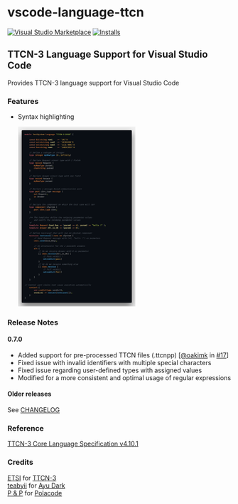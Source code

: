 # vscode-language-ttcn

[![Visual Studio Marketplace](https://vsmarketplacebadge.apphb.com/version/ealap.language-ttcn.svg)](https://marketplace.visualstudio.com/items?itemName=ealap.language-ttcn)
[![Installs](https://vsmarketplacebadge.apphb.com/installs/ealap.language-ttcn.svg)](https://marketplace.visualstudio.com/items?itemName=ealap.language-ttcnx)

## TTCN-3 Language Support for Visual Studio Code

Provides TTCN-3 language support for Visual Studio Code

### Features
- Syntax highlighting<br /><p><img src="./images/vscode-ss-ttcn3.png" alt="Figure 001. TTCN-3 Sample Code" style="max-width: 55%; height: auto; overflow: hidden;"/></p>

### Release Notes
#### 0.7.0
- Added support for pre-processed TTCN files (.ttcnpp) \[[@oakimk](https://github.com/oakimk) in [#17](https://github.com/ealap/vscode-language-ttcn/pull/17)\]
- Fixed issue with invalid identifiers with multiple special characters
- Fixed issue regarding user-defined types with assigned values
- Modified for a more consistent and optimal usage of regular expressions

#### Older releases
See [CHANGELOG](https://raw.githubusercontent.com/ealap/vscode-language-ttcn/master/CHANGELOG.md)

### Reference
[TTCN-3 Core Language Specification v4.10.1 ](http://www.etsi.org/deliver/etsi_es/201800_201899/20187301/04.10.01_60/es_20187301v041001p.pdf)

### Credits
[ETSI](https://www.etsi.org/) for [TTCN-3](http://www.ttcn-3.org/)<br />
[teabyii](https://marketplace.visualstudio.com/publishers/teabyii) for [Ayu Dark](https://marketplace.visualstudio.com/items?itemName=teabyii.ayu)<br />
[P & P](https://marketplace.visualstudio.com/publishers/pnp) for [Polacode](https://marketplace.visualstudio.com/items?itemName=pnp.polacode)
